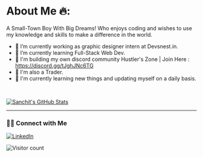 # About Me 🔥:


A Small-Town Boy With Big Dreams!
Who enjoys coding and wishes to use my knowledge and skills to make a difference in the world.

- 🔭 I’m currently working as graphic designer intern at Devsnest.in.
- 🌱 I’m currently learning Full-Stack Web Dev.
- 🚀 I'm building my own discord community Hustler's Zone | Join Here : https://discord.gg/tJghJNc6TG
- 💸 I'm also a Trader.
- 🚀 I'm currently learning new things and updating myself on a daily basis.

<br/>

[![Sanchit's GitHub Stats](https://github-readme-stats.vercel.app/api?username=Sanchitsharma2005&show_icons=true)](https://github.com/Sanchitsharma2005)


<hr>
<h3> 🤝🏻 Connect with Me </h3>
<a href="https://www.linkedin.com/in/sanchit-sharma-580896238/"><img alt="LinkedIn" src="https://img.shields.io/badge/LinkedIn-Sanchitsharma2005-blue?style=flat-square&logo=linkedin"></a>
<br>



![Visitor count](https://visitor-badge.laobi.icu/badge?page_id=Sanchitsharma2005.Sanchitsharma2005)

<!-- ![Top Langs]<img align="center" src = (https://github-readme-stats.vercel.app/api/top-langs/?username=Sanchitsharma2005&show_icons=true)> -->
